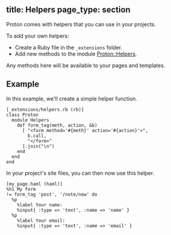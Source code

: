 title: Helpers
page_type: section
--
Proton comes with helpers that you can use in your projects.

To add your own helpers:

 * Create a Ruby file in the `_extensions` folder.
 * Add new methods to the module [Proton::Helpers](proton/helpers.html).
 
Any methods here will be available to your pages and templates.

## Example

In this example, we'll create a simple helper function.

    [_extensions/helpers.rb (rb)]
    class Proton
      module Helpers
        def form_tag(meth, action, &b)
          [ "<form method='#{meth}' action='#{action}'>",
            b.call,
            "</form>"
          ].join("\n")
        end
      end
    end

In your project's site files, you can then now use this helper.

    [my_page.haml (haml)]
    %h1 My form
    != form_tag 'post', '/note/new' do
      %p
        %label Your name:
        %input{ :type => 'text', :name => 'name' }
      %p
        %label Your email:
        %input{ :type => 'text', :name => 'email' }

